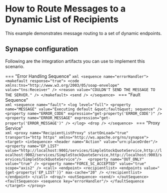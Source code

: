 # How to Route Messages to a Dynamic List of Recipients
This example demonstrates message routing to a set of dynamic endpoints.

## Synapse configuration

Following are the integration artifacts you can use to implement this scenario.

=== "Error Handling Sequence"
    ```xml
    <sequence name="errorHandler">
      <makefault response="true">
         <code xmlns:tns="http://www.w3.org/2003/05/soap-envelope" value="tns:Receiver" />
         <reason value="COULDN'T SEND THE MESSAGE TO THE SERVER." />
      </makefault>
      <send />
    </sequence>
    ```
=== "Fault Sequence"   
    ```xml
    <sequence name="fault">
      <log level="full">
         <property name="MESSAGE" value="Executing default &quot;fault&quot; sequence" />
         <property name="ERROR_CODE" expression="get-property('ERROR_CODE')" />
         <property name="ERROR_MESSAGE" expression="get-property('ERROR_MESSAGE')" />
      </log>
      <drop />
    </sequence>
    ```
=== "Proxy Service"    
    ```xml
    <proxy name="RecipientListProxy" startOnLoad="true" transports="http https" xmlns="http://ws.apache.org/ns/synapse">
       <target>
            <inSequence>
                <header name="Action" value="urn:placeOrder"/>
                 <property name="EP_LIST" value="http://localhost:9001/services/SimpleStockQuoteService,http://localhost:9002/services/SimpleStockQuoteService,http://localhost:9003/services/SimpleStockQuoteService"/>  
                 <property name="OUT_ONLY" value="true" />
                 <property name="FORCE_SC_ACCEPTED" value="true" scope="axis2" />
                 <call>
                    <endpoint>
                       <recipientlist>
                          <endpoints value="{get-property('EP_LIST')}" max-cache="20" />
                       </recipientlist>
                    </endpoint>
                 </call>
                 <drop/>
            <outSequence>
                  <send/>
            </outSequence>
            <faultSequence>
                  <sequence key="errorHandler"/>
            </faultSequence
          </target>
      </proxy>
    ```
    
<!--
Set up the back-end service.

Invoke the Micro Integrator:

```bash
ant stockquote -Dmode=placeorder -Dtrpurl=http://localhost:8280/
```
-->